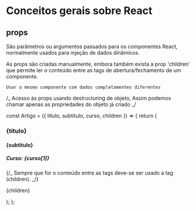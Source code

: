 # Conceitos gerais sobre React

## props

São parâmetros ou argumentos passados para os componentes React, normalmente usados para injeção de dados dinâmicos.

As props são criadas manualmente, embora também exista a prop 'children' que permite ler o conteúdo entre as tags de abertura/fechamento de um componente.

`Usar o mesmo componente com dados completamentes diferentes`

/_ Acesso às props usando destructuring de objeto, Assim podemos chamar apenas as propriedades do objeto já criado _/

const Artigo = ({ titulo, subtitulo, curso, children }) => {
return (
<article>
<h3>{titulo}</h3>
<h4>{subtitulo}</h4>
<h5>Curso: {curso[1]}</h5>
{/_ Sempre que for o conteúdo entre as tags deve-se ser usado a tag (children). _/}
<p>{children}</p>
</article>
);
};
